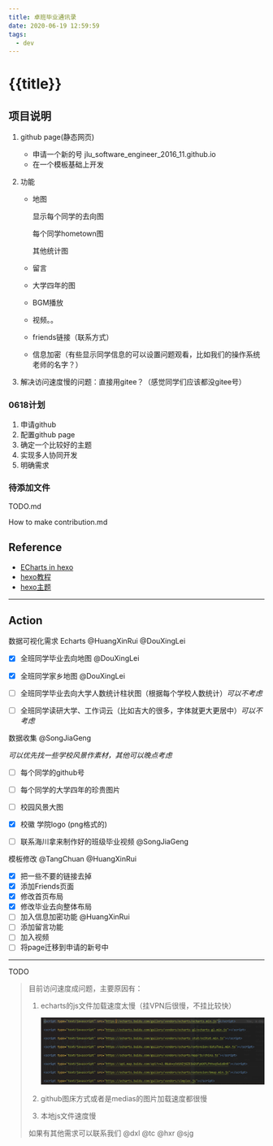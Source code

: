 ```yaml
---
title: 卓班毕业通讯录
date: 2020-06-19 12:59:59
tags:
  - dev
---
```

# {{title}}



## 项目说明

1. github page(静态网页)

   - 申请一个新的号 jlu_software_engineer_2016_11.github.io
   - 在一个模板基础上开发

2. 功能

   - 地图

     显示每个同学的去向图

     每个同学hometown图

     其他统计图

   - 留言

   - 大学四年的图

   - BGM播放

   - 视频。。

   - friends链接（联系方式）

   - 信息加密（有些显示同学信息的可以设置问题观看，比如我们的操作系统老师的名字？）

3. 解决访问速度慢的问题：直接用gitee？（感觉同学们应该都没gitee号）



### 0618计划

1. 申请github
2. 配置github page
3. 确定一个比较好的主题
4. 实现多人协同开发
5. 明确需求

### 待添加文件

TODO.md

How to make contribution.md




## Reference

- [ECharts in hexo](http://fuxuemingzhu.cn/2017/08/10/echarts-hexo/)
- [hexo教程](https://zhuanlan.zhihu.com/p/35668237)
- [hexo主题](https://hexo.io/themes/)



---

## Action

数据可视化需求 Echarts @HuangXinRui @DouXingLei

- [x] 全班同学毕业去向地图 @DouXingLei
- [x] 全班同学家乡地图 @DouXingLei
- [ ] 全班同学毕业去向大学人数统计柱状图（根据每个学校人数统计）*可以不考虑*
- [ ] 全班同学读研大学、工作词云（比如吉大的很多，字体就更大更居中）*可以不考虑*



数据收集 @SongJiaGeng

*可以优先找一些学校风景作素材，其他可以晚点考虑*

- [ ] 每个同学的github号
- [ ] 每个同学的大学四年的珍贵图片
- [ ] 校园风景大图
- [x] 校徽 学院logo  (png格式的) 
- [ ] 联系海川拿来制作好的班级毕业视频 @SongJiaGeng



模板修改 @TangChuan @HuangXinRui

- [x] 把一些不要的链接去掉
- [x] 添加Friends页面
- [x] 修改首页布局
- [x] 修改毕业去向整体布局
- [ ] 加入信息加密功能 @HuangXinRui
- [ ] 添加留言功能
- [ ] 加入视频
- [ ] 将page迁移到申请的新号中

---

TODO

> 目前访问速度成问题，主要原因有：
>
> 1. echarts的js文件加载速度太慢（挂VPN后很慢，不挂比较快）
>
>    ![](../../themes/hexo-theme-matery/source/medias/imgs/image-20200623021956361.png)
>
> 2. github图床方式或者是medias的图片加载速度都很慢
>
> 3. 本地js文件速度慢
>
> 如果有其他需求可以联系我们 @dxl @tc @hxr @sjg

